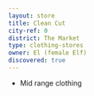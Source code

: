 ```yaml
---
layout: store
title: Clean Cut
city-ref: 0
district: The Market
type: clothing-stores
owner: El (female Elf)
discovered: true
---
```

- Mid range clothing
